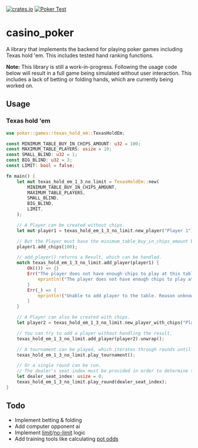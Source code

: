 [![crates.io](https://img.shields.io/crates/v/casino_poker.svg)](https://crates.io/crates/casino_poker) [![Poker Test](https://github.com/winstonrc/casino/actions/workflows/casino_poker.yml/badge.svg?branch=main)](https://github.com/winstonrc/casino/actions/workflows/casino_poker.yml)

# casino_poker

A library that implements the backend for playing poker games including Texas hold 'em. This includes tested hand ranking functions.

**Note:** This library is still a work-in-progress. Following the usage code below will result in a full game being simulated without user interaction. This includes a lack of betting or folding hands, which are currently being worked on.

## Usage

### Texas hold 'em

```rust
use poker::games::texas_hold_em::TexasHoldEm;

const MINIMUM_TABLE_BUY_IN_CHIPS_AMOUNT: u32 = 100;
const MAXIMUM_TABLE_PLAYERS: usize = 10;
const SMALL_BLIND: u32 = 1;
const BIG_BLIND: u32 = 3;
const LIMIT: bool = false;

fn main() {
    let mut texas_hold_em_1_3_no_limit = TexasHoldEm::new(
        MINIMUM_TABLE_BUY_IN_CHIPS_AMOUNT,
        MAXIMUM_TABLE_PLAYERS,
        SMALL_BLIND,
        BIG_BLIND,
        LIMIT,
    );

    // A Player can be created without chips.
    let mut player1 = texas_hold_em_1_3_no_limit.new_player("Player 1");

    // But the Player must have the minimum_table_buy_in_chips_amount before they can be added to the table.
    player1.add_chips(100);

    // add_player() returns a Result, which can be handled.
    match texas_hold_em_1_3_no_limit.add_player(player1) {
        Ok(()) => {}
        Err("The player does not have enough chips to play at this table.") => {
            eprintln!("The player does not have enough chips to play at this table.")
        }
        Err(_) => {
            eprintln!("Unable to add player to the table. Reason unknown.");
        }
    }

    // A Player can also be created with chips.
    let player2 = texas_hold_em_1_3_no_limit.new_player_with_chips("Player 2", 100);

    // You can try to add a player without handling the result.
    texas_hold_em_1_3_no_limit.add_player(player2).unwrap();

    // A tournament can be played, which iterates through rounds until there is only one player remaining.
    texas_hold_em_1_3_no_limit.play_tournament();

    // Or a single round can be run.
    // The dealer's seat index must be provided in order to determine the order of dealing and the small and big blinds.
    let dealer_seat_index: usize = 0;
    texas_hold_em_1_3_no_limit.play_round(dealer_seat_index);
}
```

## Todo

- Implement betting & folding
- Add computer opponent ai
- Implement [limit](https://en.wikipedia.org/wiki/Betting_in_poker#Fixed_limit)/[no-limit](https://en.wikipedia.org/wiki/Betting_in_poker#No_limit) logic
- Add training tools like calculating [pot odds](https://en.wikipedia.org/wiki/Pot_odds)
